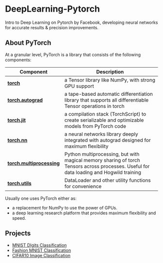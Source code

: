 # DeepLearning-Pytorch
Intro to Deep Learning on Pytorch by Facebook, developing neural networks for accurate results &amp; precision improvements.

## About PyTorch

At a granular level, PyTorch is a library that consists of the following components:

| Component | Description |
| ---- | --- |
| [**torch**](https://pytorch.org/docs/stable/torch.html) | a Tensor library like NumPy, with strong GPU support |
| [**torch.autograd**](https://pytorch.org/docs/stable/autograd.html) | a tape-based automatic differentiation library that supports all differentiable Tensor operations in torch |
| [**torch.jit**](https://pytorch.org/docs/stable/jit.html) | a compilation stack (TorchScript) to create serializable and optimizable models from PyTorch code  |
| [**torch.nn**](https://pytorch.org/docs/stable/nn.html) | a neural networks library deeply integrated with autograd designed for maximum flexibility |
| [**torch.multiprocessing**](https://pytorch.org/docs/stable/multiprocessing.html) | Python multiprocessing, but with magical memory sharing of torch Tensors across processes. Useful for data loading and Hogwild training |
| [**torch.utils**](https://pytorch.org/docs/stable/data.html) | DataLoader and other utility functions for convenience |

Usually one uses PyTorch either as:

- a replacement for NumPy to use the power of GPUs.
- a deep learning research platform that provides maximum flexibility and speed.

## Projects
* [MNIST DIgits Classification](https://github.com/geekykant/DeepLearning-Pytorch/tree/master/MNIST%20DIgits%20Classification)
* [Fashion MNIST Classification](https://github.com/geekykant/DeepLearning-Pytorch/tree/master/Fashion%20MNIST%20Classification)
* [CIFAR10 Image Classification](https://github.com/geekykant/DeepLearning-Pytorch/tree/master/CIFAR10%20Image%20Classification)
